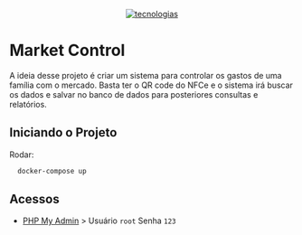 <p align="center">
  <a href="https://skillicons.dev">
    <img src="https://skillicons.dev/icons?i=docker,php,mysql,laravel" alt="tecnologias"/>
  </a>
</p>

# Market Control

A ideia desse projeto é criar um sistema para controlar os gastos de uma família com o mercado. Basta ter o QR code do 
NFCe e o sistema irá buscar os dados e salvar no banco de dados para posteriores consultas e relatórios.

## Iniciando o Projeto
Rodar:
```bash
  docker-compose up
```

## Acessos 
- [PHP My Admin](http://localhost:8080) > Usuário `root` Senha `123`